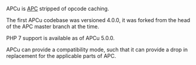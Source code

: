 APCu is <a href="/book/apc.html" class="link">APC</a> stripped of opcode
caching.

The first APCu codebase was versioned 4.0.0, it was forked from the head
of the APC master branch at the time.

PHP 7 support is available as of APCu 5.0.0.

APCu can provide a compatibility mode, such that it can provide a drop
in replacement for the applicable parts of APC.
